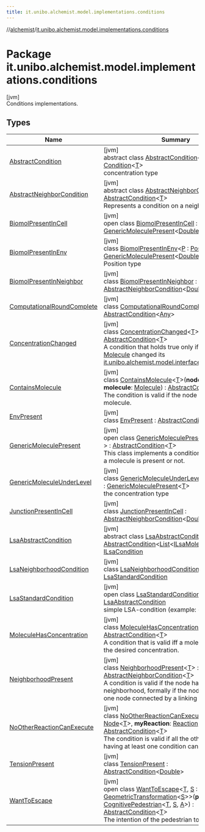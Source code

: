 ```yaml
---
title: it.unibo.alchemist.model.implementations.conditions
---
```

//[alchemist](../../index.html)/[it.unibo.alchemist.model.implementations.conditions](index.html)



# Package it.unibo.alchemist.model.implementations.conditions



[jvm]\
Conditions implementations.



## Types


| Name | Summary |
|---|---|
| [AbstractCondition](-abstract-condition/index.html) | [jvm]<br>abstract class [AbstractCondition](-abstract-condition/index.html)<[T](-abstract-condition/index.html)> : [Condition](../it.unibo.alchemist.model.interfaces/-condition/index.html)<[T](../it.unibo.alchemist.model.implementations.layers/-step-layer/index.html)> <br>concentration type |
| [AbstractNeighborCondition](-abstract-neighbor-condition/index.html) | [jvm]<br>abstract class [AbstractNeighborCondition](-abstract-neighbor-condition/index.html)<[T](-abstract-neighbor-condition/index.html)> : [AbstractCondition](-abstract-condition/index.html)<[T](../it.unibo.alchemist.model.interfaces/-environment/index.html)> <br>Represents a condition on a neighbor. |
| [BiomolPresentInCell](-biomol-present-in-cell/index.html) | [jvm]<br>open class [BiomolPresentInCell](-biomol-present-in-cell/index.html) : [GenericMoleculePresent](-generic-molecule-present/index.html)<[Double](https://docs.oracle.com/javase/8/docs/api/java/lang/Double.html)> |
| [BiomolPresentInEnv](-biomol-present-in-env/index.html) | [jvm]<br>class [BiomolPresentInEnv](-biomol-present-in-env/index.html)<[P](-biomol-present-in-env/index.html) : [Position](../it.unibo.alchemist.model.interfaces/-position/index.html)<out [P](../it.unibo.alchemist.model/-biochemistry-incarnation/index.html)>?> : [GenericMoleculePresent](-generic-molecule-present/index.html)<[Double](https://docs.oracle.com/javase/8/docs/api/java/lang/Double.html)> <br>Position type |
| [BiomolPresentInNeighbor](-biomol-present-in-neighbor/index.html) | [jvm]<br>class [BiomolPresentInNeighbor](-biomol-present-in-neighbor/index.html) : [AbstractNeighborCondition](-abstract-neighbor-condition/index.html)<[Double](https://docs.oracle.com/javase/8/docs/api/java/lang/Double.html)> |
| [ComputationalRoundComplete](-computational-round-complete/index.html) | [jvm]<br>class [ComputationalRoundComplete](-computational-round-complete/index.html) : [AbstractCondition](-abstract-condition/index.html)<[Any](https://kotlinlang.org/api/latest/jvm/stdlib/kotlin/-any/index.html)> |
| [ConcentrationChanged](-concentration-changed/index.html) | [jvm]<br>class [ConcentrationChanged](-concentration-changed/index.html)<[T](-concentration-changed/index.html)> : [AbstractCondition](-abstract-condition/index.html)<[T](../it.unibo.alchemist.model.implementations.layers/-step-layer/index.html)> <br>A condition that holds true only if the tracked [Molecule](../it.unibo.alchemist.model.interfaces/-molecule/index.html) changed its [it.unibo.alchemist.model.interfaces.Concentration](../it.unibo.alchemist.model.interfaces/-concentration/index.html). |
| [ContainsMolecule](-contains-molecule/index.html) | [jvm]<br>class [ContainsMolecule](-contains-molecule/index.html)<[T](-contains-molecule/index.html)>(**node**: [Node](../it.unibo.alchemist.model.interfaces/-node/index.html)<[T](-contains-molecule/index.html)>, **molecule**: [Molecule](../it.unibo.alchemist.model.interfaces/-molecule/index.html)) : [AbstractCondition](-abstract-condition/index.html)<[T](-contains-molecule/index.html)> <br>The condition is valid if the node contains the molecule. |
| [EnvPresent](-env-present/index.html) | [jvm]<br>class [EnvPresent](-env-present/index.html) : [AbstractCondition](-abstract-condition/index.html)<[Double](https://docs.oracle.com/javase/8/docs/api/java/lang/Double.html)> |
| [GenericMoleculePresent](-generic-molecule-present/index.html) | [jvm]<br>open class [GenericMoleculePresent](-generic-molecule-present/index.html)<[T](-generic-molecule-present/index.html) : [Number](https://docs.oracle.com/javase/8/docs/api/java/lang/Number.html)?> : [AbstractCondition](-abstract-condition/index.html)<[T](../it.unibo.alchemist.model.interfaces/-environment/index.html)> <br>This class implements a condition which checks if a molecule is present or not. |
| [GenericMoleculeUnderLevel](-generic-molecule-under-level/index.html) | [jvm]<br>class [GenericMoleculeUnderLevel](-generic-molecule-under-level/index.html)<[T](-generic-molecule-under-level/index.html) : [Number](https://docs.oracle.com/javase/8/docs/api/java/lang/Number.html)?> : [GenericMoleculePresent](-generic-molecule-present/index.html)<[T](../it.unibo.alchemist.model.interfaces/-environment/index.html)> <br>the concentration type |
| [JunctionPresentInCell](-junction-present-in-cell/index.html) | [jvm]<br>class [JunctionPresentInCell](-junction-present-in-cell/index.html) : [AbstractNeighborCondition](-abstract-neighbor-condition/index.html)<[Double](https://docs.oracle.com/javase/8/docs/api/java/lang/Double.html)> |
| [LsaAbstractCondition](-lsa-abstract-condition/index.html) | [jvm]<br>abstract class [LsaAbstractCondition](-lsa-abstract-condition/index.html) : [AbstractCondition](-abstract-condition/index.html)<[List](https://docs.oracle.com/javase/8/docs/api/java/util/List.html)<[ILsaMolecule](../it.unibo.alchemist.model.interfaces/-i-lsa-molecule/index.html)>> , [ILsaCondition](../it.unibo.alchemist.model.interfaces/-i-lsa-condition/index.html) |
| [LsaNeighborhoodCondition](-lsa-neighborhood-condition/index.html) | [jvm]<br>class [LsaNeighborhoodCondition](-lsa-neighborhood-condition/index.html) : [LsaStandardCondition](-lsa-standard-condition/index.html) |
| [LsaStandardCondition](-lsa-standard-condition/index.html) | [jvm]<br>open class [LsaStandardCondition](-lsa-standard-condition/index.html) : [LsaAbstractCondition](-lsa-abstract-condition/index.html)<br>simple LSA-condition (example: <grad,X,1>). |
| [MoleculeHasConcentration](-molecule-has-concentration/index.html) | [jvm]<br>class [MoleculeHasConcentration](-molecule-has-concentration/index.html)<[T](-molecule-has-concentration/index.html)> : [AbstractCondition](-abstract-condition/index.html)<[T](../it.unibo.alchemist.model.implementations.layers/-step-layer/index.html)> <br>A condition that is valid iff a molecule has exactly the desired concentration. |
| [NeighborhoodPresent](-neighborhood-present/index.html) | [jvm]<br>class [NeighborhoodPresent](-neighborhood-present/index.html)<[T](-neighborhood-present/index.html)> : [AbstractNeighborCondition](-abstract-neighbor-condition/index.html)<[T](../it.unibo.alchemist.model.interfaces/-environment/index.html)> <br>A condition is valid if the node has a neighborhood, formally if the node has at least one node connected by a linking rule. |
| [NoOtherReactionCanExecute](-no-other-reaction-can-execute/index.html) | [jvm]<br>class [NoOtherReactionCanExecute](-no-other-reaction-can-execute/index.html)<[T](-no-other-reaction-can-execute/index.html)>(**node**: [Node](../it.unibo.alchemist.model.interfaces/-node/index.html)<[T](-no-other-reaction-can-execute/index.html)>, **myReaction**: [Reaction](../it.unibo.alchemist.model.interfaces/-reaction/index.html)<[T](-no-other-reaction-can-execute/index.html)>) : [AbstractCondition](-abstract-condition/index.html)<[T](-no-other-reaction-can-execute/index.html)> <br>The condition is valid if all the other reactions having at least one condition can not execute. |
| [TensionPresent](-tension-present/index.html) | [jvm]<br>class [TensionPresent](-tension-present/index.html) : [AbstractCondition](-abstract-condition/index.html)<[Double](https://docs.oracle.com/javase/8/docs/api/java/lang/Double.html)> |
| [WantToEscape](-want-to-escape/index.html) | [jvm]<br>open class [WantToEscape](-want-to-escape/index.html)<[T](-want-to-escape/index.html), [S](-want-to-escape/index.html) : [Vector](../it.unibo.alchemist.model.interfaces.geometry/-vector/index.html)<[S](-want-to-escape/index.html)>, [A](-want-to-escape/index.html) : [GeometricTransformation](../it.unibo.alchemist.model.interfaces.geometry/-geometric-transformation/index.html)<[S](-want-to-escape/index.html)>>(**pedestrian**: [CognitivePedestrian](../it.unibo.alchemist.model.interfaces/-cognitive-pedestrian/index.html)<[T](-want-to-escape/index.html), [S](-want-to-escape/index.html), [A](-want-to-escape/index.html)>) : [AbstractCondition](-abstract-condition/index.html)<[T](-want-to-escape/index.html)> <br>The intention of the pedestrian to evacuate or not. |

